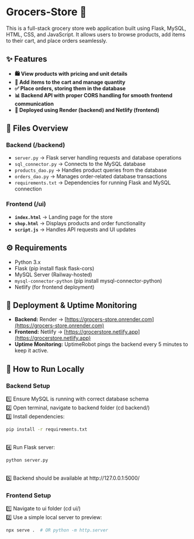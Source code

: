 # Grocers-Store 🛒<br>
This is a full-stack grocery store web application built using Flask, MySQL, HTML, CSS, and JavaScript. It allows users to browse products, add items to their cart, and place orders seamlessly.

## ✨ Features<br>
- **🛍️ View products with pricing and unit details<br>**
- **🛒 Add items to the cart and manage quantity<br>**
- **✅ Place orders, storing them in the database<br>**
- **📊 Backend API with proper CORS handling for smooth frontend communication<br>**
- **🚀 Deployed using Render (backend) and Netlify (frontend)<br>**

## 📂 Files Overview<br>
### Backend (/backend)<br>
- `server.py` → Flask server handling requests and database operations<br>
- `sql_connector.py` → Connects to the MySQL database<br>
- `products_dao.py` → Handles product queries from the database<br>
- `orders_dao.py` → Manages order-related database transactions<br>
- `requirements.txt` → Dependencies for running Flask and MySQL connection<br>

### Frontend (/ui)<br>
- **`index.html`** → Landing page for the store<br>
- **`shop.html`** → Displays products and order functionality<br>
- **`script.js`** → Handles API requests and UI updates<br>

## ⚙️ Requirements<br>
- Python 3.x<br>
- Flask (pip install flask flask-cors)<br>
- MySQL Server (Railway-hosted)<br>
- `mysql-connector-python` (pip install mysql-connector-python)<br>
- Netlify (for frontend deployment)<br>

## 🚀 Deployment & Uptime Monitoring  
- **Backend:** Render → [https://grocers-store.onrender.com](https://grocers-store.onrender.com)  
- **Frontend:** Netlify → [https://grocerstore.netlify.app](https://grocerstore.netlify.app)  
- **Uptime Monitoring:** UptimeRobot pings the backend every 5 minutes to keep it active.    

## 🏁 How to Run Locally<br>
### Backend Setup<br>
1️⃣ Ensure MySQL is running with correct database schema<br>
2️⃣ Open terminal, navigate to backend folder (cd backend/)<br>
3️⃣ Install dependencies:<br>

```bash
pip install -r requirements.txt
```
<br>
4️⃣ Run Flask server:<br>

```bash
python server.py
```
<br>
5️⃣ Backend should be available at http://127.0.0.1:5000/<br>

### Frontend Setup<br>
1️⃣ Navigate to ui folder (cd ui/)<br>
2️⃣ Use a simple local server to preview:<br>

```bash
npx serve .  # OR python -m http.server
```
<br>
